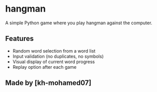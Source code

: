# hangman
A simple Python game where you play hangman against the computer. 

## Features
- Random word selection from a word list
- Input validation (no duplicates, no symbols)
- Visual display of current word progress
- Replay option after each game

## Made by [kh-mohamed07]
